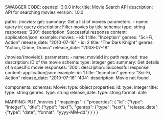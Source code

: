 SWAGGER CODE:
openapi: 3.0.0
info:
  title: Movie Search API
  description: API for searching movies
  version: 1.0.0

paths:
  /movies:
    get:
      summary: Get a list of movies
      parameters:
        - name: query
          in: query
          description: Filter movies by title
          schema:
            type: string
      responses:
        '200':
          description: Successful response
          content:
            application/json:
              example:
                movies:
                  - id: 1
                    title: "Inception"
                    genres: "Sci-Fi, Action"
                    release_date: "2010-07-16"
                  - id: 2
                    title: "The Dark Knight"
                    genres: "Action, Crime, Drama"
                    release_date: "2008-07-18"

  /movies/{movieId}:
    parameters:
      - name: movieId
        in: path
        required: true
        description: ID of the movie
        schema:
          type: integer
    get:
      summary: Get details of a specific movie
      responses:
        '200':
          description: Successful response
          content:
            application/json:
              example:
                id: 1
                title: "Inception"
                genres: "Sci-Fi, Action"
                release_date: "2010-07-16"
        '404':
          description: Movie not found

components:
  schemas:
    Movie:
      type: object
      properties:
        id:
          type: integer
        title:
          type: string
        genres:
          type: string
        release_date:
          type: string
          format: date


MAPPING:
PUT /movies
{
  "mappings": {
    "properties": {
      "id": {"type": "integer"},
      "title": {"type": "text"},
      "genres": {"type": "text"},
      "release_date": {"type": "date", "format": "yyyy-MM-dd"}
    }
  }
}

